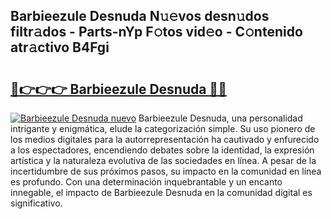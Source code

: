 ## Barbieezule Desnuda N𝚞𝚎vos desn𝚞dos filtr𝚊dos - Parts-nYp F𝚘tos vid𝚎o - C𝚘ntenido atr𝚊ctivo B4Fgi

# <h2><a href="http://mba1ndl.tromn.icu/?c=Barbieezule+Desnuda">🔗👉👉👉 Barbieezule Desnuda 🔗🔗</a></h2>

[![Barbieezule Desnuda nuevo](https://i.imgur.com/pEAQMta.gif)](http://mba1ndl.tromn.icu/?c=Barbieezule+Desnuda)
Barbieezule Desnuda, una personalidad intrigante y enigmática, elude la categorización simple. Su uso pionero de los medios digitales para la autorrepresentación ha cautivado y enfurecido a los espectadores, encendiendo debates sobre la identidad, la expresión artística y la naturaleza evolutiva de las sociedades en línea. A pesar de la incertidumbre de sus próximos pasos, su impacto en la comunidad en línea es profundo. Con una determinación inquebrantable y un encanto innegable, el impacto de Barbieezule Desnuda en la comunidad digital es significativo.
